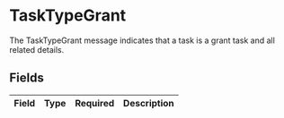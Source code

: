 # TaskTypeGrant

The TaskTypeGrant message indicates that a task is a grant task and all related details.


## Fields

| Field       | Type        | Required    | Description |
| ----------- | ----------- | ----------- | ----------- |